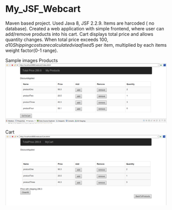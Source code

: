 # My_JSF_Webcart
Maven based project. Used Java 8, JSF 2.2.9. Items are harcoded ( no database).
Created a web application with simple frontend, where user can add/remove products into his cart.
Cart displays total price and allows quantity changes. When total price exceeds 100$, a 10% discount is applied along with a notification.
Shipping costs are calculated via a fixed 5$ per item, multiplied by each items weight factor(0-1 range).

Sample images
Products
![alt text](https://github.com/pmourat/My_JSF_Webcart/blob/master/webcart/src/main/resources/images/Products.png?raw=true)

Cart
![alt text](https://github.com/pmourat/My_JSF_Webcart/blob/master/webcart/src/main/resources/images/Cart.png?raw=true)
